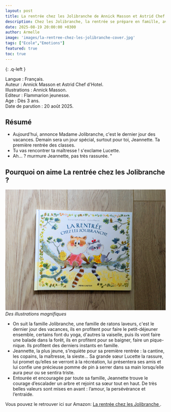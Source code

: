 ```yaml
---
layout: post
title: La rentrée chez les Jolibranche de Annick Masson et Astrid Chef d'Hotel.
description: Chez les Jolibranche, la rentrée se prépare en famille, avec bienveillance et douceur. 
date: 2025-08-19 20:00:00 +0300
author: Armelle
image: 'images/la-rentree-chez-les-jolibranche-cover.jpg'
tags: ["Ecole","Emotions"]
featured: true
toc: true
---
```


{: .q-left }

Langue : Français.  
Auteur : Annick Masson et Astrid Chef d'Hotel.  
Illustrations : Annick Masson.                    
Editeur : Flammarion jeunesse.               
Age : Dès 3 ans.                          
Date de parution : 20 août 2025.         

## Résumé

- Aujourd'hui, annonce Madame Jolibranche, c'est le dernier jour des vacances. Demain sera un jour spécial, surtout pour toi, Jeannette. Ta première rentrée des classes. 
- Tu vas rencontrer ta maîtresse ! s'exclame Lucette. 
- Ah... ? murmure Jeannette, pas très rassurée. "

## Pourquoi on aime La rentrée chez les Jolibranche ?

![Des illustrations magnifiques](images/la-rentree-chez-les-jolibranche-cover.jpg)
*Des illustrations magnifiques*
- On suit la famille Jolibranche, une famille de ratons laveurs, c'est le dernier jour des vacances, ils en profitent pour faire le petit-déjeuner ensemble, certains font du yoga, d'autres la vaiselle, puis ils vont faire une balade dans la forêt, ils en profitent pour se baigner, faire un pique-nique. Ils profitent des derniers instants en famille.
- Jeannette, la plus jeune, s’inquiète pour sa première rentrée : la cantine, les copains, la maîtresse, la sieste… Sa grande sœur Lucette la rassure, lui promet qu’elles se verront à la récréation, lui présentera ses amis et lui confie une précieuse pomme de pin à serrer dans sa main lorsqu’elle aura peur ou se sentira triste.
- Entourée et encouragée par toute sa famille, Jeannette trouve le courage d’escalader un arbre et rejoint sa sœur tout en haut. De très belles valeurs sont mises en avant : l’amour, la persévérance et l’entraide.

Vous pouvez le retrouver ici sur Amazon: [La rentrée chez les Jolibranche ](https://amzn.to/3JHWGcx).